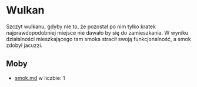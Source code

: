 # Wulkan

Szczyt wulkanu, gdyby nie to, że pozostał po nim tylko kratek najprawdopodobniej miejsce nie dawało by się do zamieszkania. W wyniku działalności mieszkającego tam smoka stracił swoją funkcjonalność, a smok zdobył jacuzzi.

## Moby

* [smok.md](../../moby/pierwsze-pietro/smok.md "mention") w liczbie: 1
